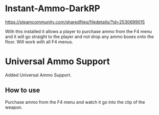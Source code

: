 # Instant-Ammo-DarkRP
https://steamcommunity.com/sharedfiles/filedetails/?id=2530699015

With this installed it allows a player to purchase ammo from the F4 menu and it will go straight to the player and not drop any ammo boxes onto the floor. Will work with all F4 menus.

# Universal Ammo Support
Added Universal Ammo Support.

## How to use
Purchase ammo from the F4 menu and watch it go into the clip of the weapon.
